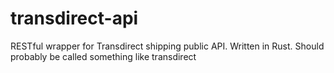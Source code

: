 # transdirect-api
RESTful wrapper for Transdirect shipping public API. Written in Rust. Should probably be called something like transdirect